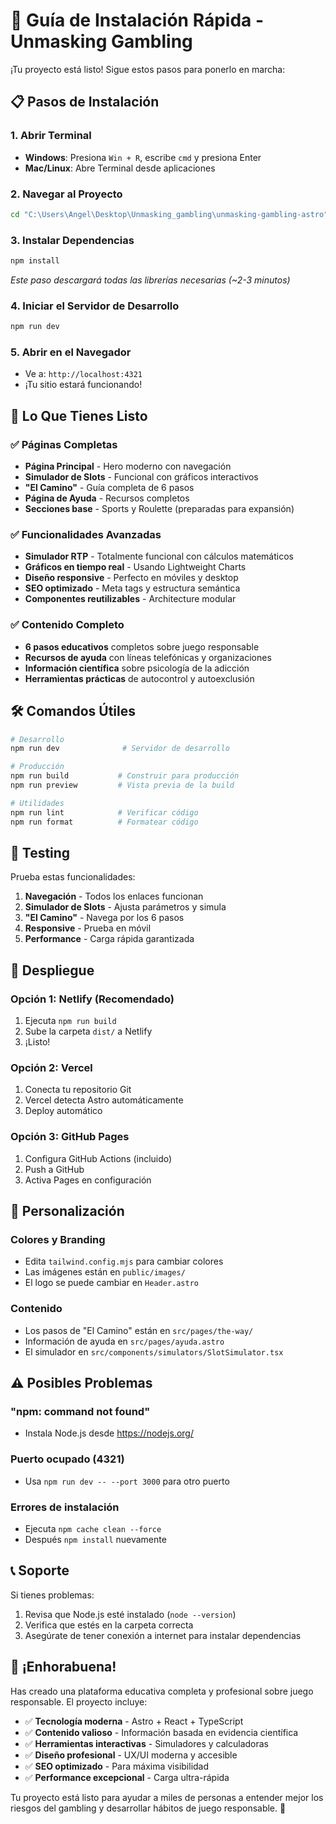 # 🚀 Guía de Instalación Rápida - Unmasking Gambling

¡Tu proyecto está listo! Sigue estos pasos para ponerlo en marcha:

## 📋 Pasos de Instalación

### 1. Abrir Terminal
- **Windows**: Presiona `Win + R`, escribe `cmd` y presiona Enter
- **Mac/Linux**: Abre Terminal desde aplicaciones

### 2. Navegar al Proyecto
```bash
cd "C:\Users\Angel\Desktop\Unmasking_gambling\unmasking-gambling-astro"
```

### 3. Instalar Dependencias
```bash
npm install
```
*Este paso descargará todas las librerías necesarias (~2-3 minutos)*

### 4. Iniciar el Servidor de Desarrollo
```bash
npm run dev
```

### 5. Abrir en el Navegador
- Ve a: `http://localhost:4321`
- ¡Tu sitio estará funcionando!

## 🎯 Lo Que Tienes Listo

### ✅ Páginas Completas
- **Página Principal** - Hero moderno con navegación
- **Simulador de Slots** - Funcional con gráficos interactivos
- **"El Camino"** - Guía completa de 6 pasos
- **Página de Ayuda** - Recursos completos
- **Secciones base** - Sports y Roulette (preparadas para expansión)

### ✅ Funcionalidades Avanzadas
- **Simulador RTP** - Totalmente funcional con cálculos matemáticos
- **Gráficos en tiempo real** - Usando Lightweight Charts
- **Diseño responsive** - Perfecto en móviles y desktop
- **SEO optimizado** - Meta tags y estructura semántica
- **Componentes reutilizables** - Architecture modular

### ✅ Contenido Completo
- **6 pasos educativos** completos sobre juego responsable
- **Recursos de ayuda** con líneas telefónicas y organizaciones
- **Información científica** sobre psicología de la adicción
- **Herramientas prácticas** de autocontrol y autoexclusión

## 🛠️ Comandos Útiles

```bash
# Desarrollo
npm run dev              # Servidor de desarrollo

# Producción
npm run build           # Construir para producción
npm run preview         # Vista previa de la build

# Utilidades
npm run lint            # Verificar código
npm run format          # Formatear código
```

## 📱 Testing

Prueba estas funcionalidades:

1. **Navegación** - Todos los enlaces funcionan
2. **Simulador de Slots** - Ajusta parámetros y simula
3. **"El Camino"** - Navega por los 6 pasos
4. **Responsive** - Prueba en móvil
5. **Performance** - Carga rápida garantizada

## 🚀 Despliegue

### Opción 1: Netlify (Recomendado)
1. Ejecuta `npm run build`
2. Sube la carpeta `dist/` a Netlify
3. ¡Listo!

### Opción 2: Vercel
1. Conecta tu repositorio Git
2. Vercel detecta Astro automáticamente
3. Deploy automático

### Opción 3: GitHub Pages
1. Configura GitHub Actions (incluido)
2. Push a GitHub
3. Activa Pages en configuración

## 🎨 Personalización

### Colores y Branding
- Edita `tailwind.config.mjs` para cambiar colores
- Las imágenes están en `public/images/`
- El logo se puede cambiar en `Header.astro`

### Contenido
- Los pasos de "El Camino" están en `src/pages/the-way/`
- Información de ayuda en `src/pages/ayuda.astro`
- El simulador en `src/components/simulators/SlotSimulator.tsx`

## ⚠️ Posibles Problemas

### "npm: command not found"
- Instala Node.js desde https://nodejs.org/

### Puerto ocupado (4321)
- Usa `npm run dev -- --port 3000` para otro puerto

### Errores de instalación
- Ejecuta `npm cache clean --force`
- Después `npm install` nuevamente

## 📞 Soporte

Si tienes problemas:
1. Revisa que Node.js esté instalado (`node --version`)
2. Verifica que estés en la carpeta correcta
3. Asegúrate de tener conexión a internet para instalar dependencias

## 🎉 ¡Enhorabuena!

Has creado una plataforma educativa completa y profesional sobre juego responsable. El proyecto incluye:

- ✅ **Tecnología moderna** - Astro + React + TypeScript
- ✅ **Contenido valioso** - Información basada en evidencia científica  
- ✅ **Herramientas interactivas** - Simuladores y calculadoras
- ✅ **Diseño profesional** - UX/UI moderna y accesible
- ✅ **SEO optimizado** - Para máxima visibilidad
- ✅ **Performance excepcional** - Carga ultra-rápida

Tu proyecto está listo para ayudar a miles de personas a entender mejor los riesgos del gambling y desarrollar hábitos de juego responsable. 🚀